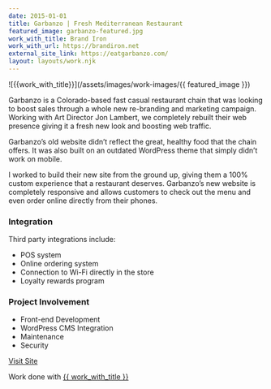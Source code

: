 ```yaml
---
date: 2015-01-01
title: Garbanzo | Fresh Mediterranean Restaurant
featured_image: garbanzo-featured.jpg
work_with_title: Brand Iron
work_with_url: https://brandiron.net
external_site_link: https://eatgarbanzo.com/
layout: layouts/work.njk
---
```


![{{work_with_title}}](/assets/images/work-images/{{ featured_image }})

Garbanzo is a Colorado-based fast casual restaurant chain that was looking to boost sales through a whole new re-branding and marketing campaign. Working with Art Director Jon Lambert, we completely rebuilt their web presence giving it a fresh new look and boosting web traffic.

Garbanzo’s old website didn’t reflect the great, healthy food that the chain offers. It was also built on an outdated WordPress theme that simply didn’t work on mobile.

I worked to build their new site from the ground up, giving them a 100% custom experience that a restaurant deserves. Garbanzo’s new website is completely responsive and allows customers to check out the menu and even order online directly from their phones.

### Integration

Third party integrations include:
- POS system
- Online ordering system
- Connection to Wi-Fi directly in the store
- Loyalty rewards program

### Project Involvement

- Front-end Development
- WordPress CMS Integration
- Maintenance
- Security

<a class="button" href="{{ external_site_link }}">Visit Site</a>

Work done with <a href="{{ work_with_url }}" target="_blank">{{ work_with_title }}</a>

